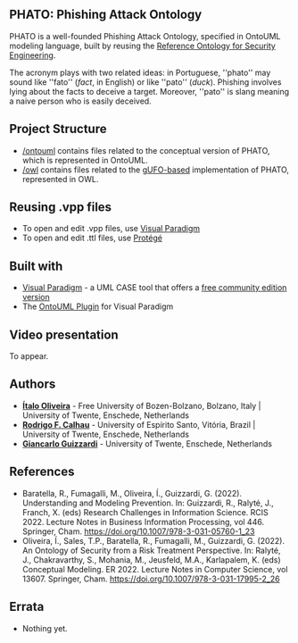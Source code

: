 ## PHATO: Phishing Attack Ontology

PHATO is a well-founded Phishing Attack Ontology, specified in OntoUML modeling language, built by reusing the [Reference Ontology for Security Engineering](https://github.com/unibz-core/security-ontology).

The acronym plays with two related ideas: in Portuguese, ''phato'' may sound like ''fato'' (_fact_, in English) or like ''pato'' (_duck_). Phishing involves lying about the facts to deceive a target. Moreover, ''pato'' is slang meaning a naive person who is easily deceived.

## Project Structure

* [/ontouml](/ontouml) contains files related to the conceptual version of PHATO, which is represented in OntoUML.
* [/owl](/owl) contains files related to the [gUFO-based](https://nemo-ufes.github.io/gufo/) implementation of PHATO, represented in OWL.

## Reusing .vpp files

* To open and edit .vpp files, use [Visual Paradigm](https://www.visual-paradigm.com)
* To open and edit .ttl files, use [Protégé](https://protege.stanford.edu/)

## Built with

* [Visual Paradigm](https://www.visual-paradigm.com) - a UML CASE tool that offers a [free community edition version](https://www.visual-paradigm.com/download/community.jsp)
* The [OntoUML Plugin](https://github.com/OntoUML/ontouml-vp-plugin) for Visual Paradigm

## Video presentation

To appear.

## Authors

* **[Ítalo Oliveira](https://sites.google.com/view/italojsoliveira)** - Free University of Bozen-Bolzano, Bolzano, Italy | University of Twente, Enschede, Netherlands
* **[Rodrigo F. Calhau](https://people.utwente.nl/r.calhau)** - University of Espírito Santo, Vitória, Brazil | University of Twente, Enschede, Netherlands
* **[Giancarlo Guizzardi](https://people.utwente.nl/g.guizzardi)** - University of Twente, Enschede, Netherlands

## References

- Baratella, R., Fumagalli, M., Oliveira, Í., Guizzardi, G. (2022). Understanding and Modeling Prevention. In: Guizzardi, R., Ralyté, J., Franch, X. (eds) Research Challenges in Information Science. RCIS 2022. Lecture Notes in Business Information Processing, vol 446. Springer, Cham. https://doi.org/10.1007/978-3-031-05760-1_23
- Oliveira, Í., Sales, T.P., Baratella, R., Fumagalli, M., Guizzardi, G. (2022). An Ontology of Security from a Risk Treatment Perspective. In: Ralyté, J., Chakravarthy, S., Mohania, M., Jeusfeld, M.A., Karlapalem, K. (eds) Conceptual Modeling. ER 2022. Lecture Notes in Computer Science, vol 13607. Springer, Cham. https://doi.org/10.1007/978-3-031-17995-2_26

## Errata

- Nothing yet.
